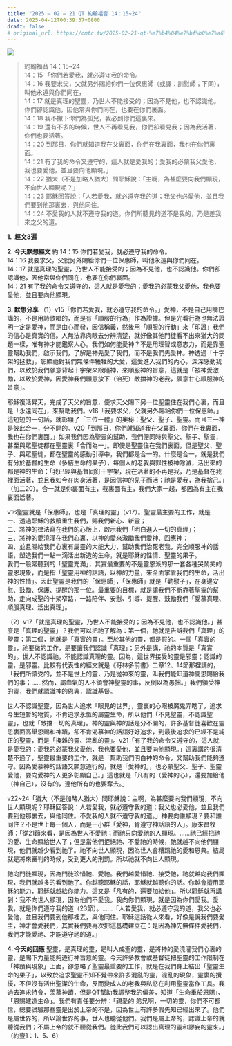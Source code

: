 ```yaml
---
title: "2025 – 02 – 21 QT 約翰福音 14：15~24"
date: 2025-04-12T00:39:57+0800
draft: false
# original_url: https://cmtc.tw/2025-02-21-qt-%e7%b4%84%e7%bf%b0%e7%a6%8f%e9%9f%b3-14%ef%bc%9a1524
---
```


![](/images/qt.jpg)
> 約翰福音 14：15\~24  
> 14：15 「你們若愛我，就必遵守我的命令。  
> 14：16 我要求父，父就另外賜給你們一位保惠師（或譯：訓慰師；下同），叫他永遠與你們同在，  
> 14：17 就是真理的聖靈，乃世人不能接受的；因為不見他，也不認識他。你們卻認識他，因他常與你們同在，也要在你們裏面。  
> 14：18 我不撇下你們為孤兒，我必到你們這裏來。  
> 14：19 還有不多的時候，世人不再看見我，你們卻看見我；因為我活著，你們也要活著。  
> 14：20 到那日，你們就知道我在父裏面，你們在我裏面，我也在你們裏面。  
> 14：21 有了我的命令又遵守的，這人就是愛我的；愛我的必蒙我父愛他，我也要愛他，並且要向他顯現。」  
> 14：22 猶大（不是加略人猶大）問耶穌說：「主啊，為甚麼要向我們顯現，不向世人顯現呢？」  
> 14：23 耶穌回答說：「人若愛我，就必遵守我的道；我父也必愛他，並且我們要到他那裏去，與他同住。  
> 14：24 不愛我的人就不遵守我的道。你們所聽見的道不是我的，乃是差我來之父的道。

**1.  經文3遍**

**2. 今天默想經文**
約 14：15 你們若愛我，就必遵守我的命令。  
14：16 我要求父，父就另外賜給你們一位保惠師，叫他永遠與你們同在。  
14：17 就是真理的聖靈，乃世人不能接受的；因為不見他，也不認識他。你們卻認識他，因他常與你們同在，也要在你們裏面。  
14：21 有了我的命令又遵守的，這人就是愛我的；愛我的必蒙我父愛他，我也要愛他，並且要向他顯現。

**3. 默想分享**
（1）v15「你們若愛我，就必遵守我的命令。」愛神，不是自己用嘴巴講的，不是用詩歌唱的，而是有「順服的行為」作為證據。但是光看行為也無法證明一定是愛神，而是由心而發，因信稱義，然後用「順服的行動」來「印證」我們的信心是真實的信。人無法靠肉眼去分辨清楚，就好像其他門徒看不出來猶大的問題一樣，唯有神才能鑑察人心。我們如何能愛神？不是用理智或意志力，而是靠聖靈幫助我們，啟示我們，了解是神先愛了我們，而不是我們先愛神。神透過「十字架的拯救」，彰顯祂對我們無條件犧牲的大愛，這愛進入我們的內心，深深感動我們，以致於我們願意背起十字架來跟隨神，來順服神的旨意，這就是「被神愛激勵，以致於愛神，因愛神我們願意放下（治死）敵擋神的老我，願意甘心順服神的旨意」。

耶穌復活昇天，完成了天父的旨意，便求天父賜下另一位聖靈住在我們心裏，而且是「永遠同在」，來幫助我們。v16「我要求父，父就另外賜給你們一位保惠師。」這短短的一句話，就彰顯了「三位一體」的奧秘：聖父、聖子、聖靈。而且三一神是彼此合一，分不開的。v20「到那日，你們就知道我在父裏面，你們在我裏面，我也在你們裏面。」如果我們因為聖靈的幫助，我們便同時與聖父、聖子、聖靈，甚至與眾聖徒都在聖靈裏「合而為一」。即使是聖靈住在我們裏面，但是聖父、聖子、與眾聖徒，都在聖靈的感動引導中，我們都是合一的。什麼是合一，就是我們有分於基督的生命（多結生命的果子），每個人的老我與罪性被神除滅，活出來的都是神的生命：「我已經與基督同釘十字架，現在活著的不再是我，乃是基督在我裡面活著，並且我如今在肉身活著，是因信神的兒子而活；祂是愛我，為我捨己。」（加二20）。合一就是你裏面有主，我裏面有主，我們大家一起，都因為有主在我裏面活著。

v16聖靈就是「保惠師」，也是「真理的靈」（v17）。聖靈最主要的工作，就是  
一、透過耶穌的救贖重生我們，賜我們新心、新靈；  
二、將神的律法寫在我們的心版上，啟示我們「明白進入一切的真理」；  
三、將神的愛澆灌在我們心裏，以神的愛來激勵我們愛神、回應神；  
四、並且賜給我們心裏有屬靈的大能大力，幫助我們治死老我，完全順服神的話語，塑造我們一點一滴活出新造的生命，就是耶穌的性情、聖靈的果子。  
我們一般常聽到的「聖靈充滿」，其實最重要的不是靈恩派的那一套各種哭鬧笑的靈恩現象，而是指「聖靈用神的話語，以神的力量，來全面掌管我們的生命，活出神的性情」。因此聖靈是我們的「保惠師」，「保惠師」就是「勸慰子」，在身邊安慰、鼓勵、保護、提醒的那一位。最重要的目標，就是讓我們不斷靠著聖靈的幫助，走向成聖的十架窄路，一路陪伴、安慰、引導、提醒、鼓勵我們「愛慕真理、順服真理、活出真理」。

（2）v17「就是真理的聖靈，乃世人不能接受的；因為不見他，也不認識他。」甚麼是「真理的聖靈」？我們可以把祂了解為：第一個，祂就是告訴我們「真理」的聖靈；第二個，祂就是「真實的靈」。至於其他的靈，都是假的。一個「真實的靈」，祂要做的工作，是要讓我們認識「真理」；另外是講，祂的本質是「真實的」。世人不認識祂，不能認識真理的靈。因為，這世界接受的靈是邪靈；認識的靈，是邪靈。比較有代表性的經文就是《哥林多前書》二章12、14節那裡講的，「我們所領受的，並不是世上的靈，乃是從神來的靈，叫我們能知道神開恩賜給我們的事；……然而，屬血氣的人不領會神聖靈的事，反倒以為愚拙。」我們領受神的靈，我們就認識神的恩典，認識基督。

世人不認識聖靈，因為世人追求「眼見的世界」，靈裏的心眼被魔鬼弄瞎了，追求今生短暫的物質，不肯追求永恆的屬靈生命，所以他們「不見聖靈，不認識聖靈」，也就「敵擋一切的真理」。神的靈與神的話是分不開的，許多基督徒喜歡在靈恩裏面高舉恩賜和神蹟，卻不肯渴慕神的話語好好追求，到最後追求的已經不是純正的聖靈，而是「攙雜的靈、混亂的靈」。v21「有了我的命令又遵守的，這人就是愛我的；愛我的必蒙我父愛他，我也要愛他，並且要向他顯現。」這裏講的很清楚不過了，聖靈最重要的工作，就是「幫助我們明白神的命令，又幫助我們能夠遵守。因為愛慕神的話語又願意遵行的，就是「愛神的」，也必蒙聖父、聖子、聖靈愛他，要向愛神的人更多彰顯自己。」這也就是「凡有的（愛神的心），還要加給他（神自己），沒有的，連他所有的也要奪去。」

v22\~24「猶大（不是加略人猶大）問耶穌說：主啊，為甚麼要向我們顯現，不向世人顯現呢？耶穌回答說：人若愛我，就必遵守我的道；我父也必愛他，並且我們要到他那裏去，與他同住。不愛我的人就不遵守我的道。」神要向誰顯現？要和誰同住？不是世上每一個人，而是一小群「愛神，肯遵守神話語的人」。康來昌牧師：「從21節來看，是因為世人不愛祂；而祂只向愛祂的人顯現。……祂已經把祂的愛、生命顯給世人了；但是當他們拒絕祂、不愛祂的時候，祂就越不向他們顯現，他們就越少看到祂了。祂不向世人顯現，因為世人會糟蹋祂的愛和恩典。結局就是將來審判的時候，受到更大的刑罰。所以祂就不向世人顯現。

祂向門徒顯現，因為門徒珍惜祂、愛祂。我們越愛惜祂、接受祂，祂就越向我們顯現，我們就越多的看到祂了。你越聽耶穌的話，耶穌就越聽你的話。你越會擅用耶穌的能力，耶穌就越給你能力。這又是「凡有的，還要加給他」。所以耶穌就再講到：我不向世人顯現，因為他們不愛我。我向你們顯現，就是因為你們愛我。愛我，就是你們遵守我的道（23節）。……「人若愛我，就必遵守我的道，我父也必愛他，並且我們要到他那裡去，與他同住。耶穌這話從人來看，好像是說我們要愛主，神才會愛我們，其實我們要再次把這基礎建立在：是因為神先無條件愛我們，我們才能愛祂、才能遵守祂的道。」

**4. 今天的回應**
聖靈，是真理的靈，是叫人成聖的靈，是將神的愛澆灌我們心裏的靈，是賜下力量能夠遵行神旨意的靈。今天許多教會或基督徒把聖靈的工作限制在「神蹟與現象」上面，卻忽略了聖靈最重要的工作，就是在我們身上結出「聖靈生命的果子」，以致於追求聖靈不知不覺帶來許多混亂的靈，混亂的現象，靈裏的攪擾，不但沒有活出聖潔的生命，反而變成人的老我與私慾在利用聖靈當作工具。我過去追求特會，羡慕神蹟，但是QT幫助我調整我的偏差，知道「生命重於恩賜」、「恩賜建造生命」。我們有責任要分辨：「親愛的 弟兄啊，一切的靈，你們不可都信，總要試驗那些靈是出於上帝的不是，因為世上有許多假先知已經出來了。他們是屬世界的，所以論世界的事，世人也聽從他們。我們是屬上帝的，認識上帝的就聽從我們；不屬上帝的就不聽從我們。從此我們可以認出真理的靈和謬妄的靈來。」（約壹1：1、5、6）
